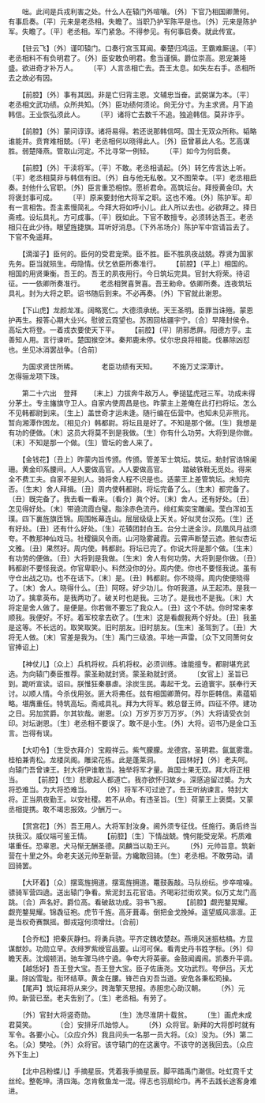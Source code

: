 <!-- { "loadSidebar": true } -->
　　咄。此间是兵戎利害之处。什么人在辕门外喧嚷。〔外〕下官乃相国卿萧何。有事启奏。〔平〕元来是老丞相。失瞻了。当职乃护军陈平是也。〔外〕元来是陈护军。失瞻了。〔平〕老丞相。军门紧急。不得参见。有何事启奏。就此传宣。 

　　【驻云飞】〔外〕谨叩辕门。口奏行宫玉耳闻。秦楚归鸿运。王霸难厮逞。〔平〕老丞相料不有负明君了。〔外〕臣安敢负明君。愈当谨愼。爵位崇高。恩宠兼隆盛。欲进奇才补万人。 
　　〔平〕人言丞相亡去。吾王太息。如失左右手。丞相所去之故必有因。 

　　【前腔】〔外〕事有其因。非是亡归背主恩。文辅忠当奋。武弼谋为本。〔平〕老丞相文武功绩。众所共知。〔外〕臣功绩何须论。尙无分寸。为主求贤。月下追韩信。王业恢弘须此人。 
　　〔平〕诸将亡去数千不追。独追韩信。莫非诈乎。 

　　【前腔】〔外〕蒙问谆谆。诸将易得。若还说那韩信呵。国士无双众所称。韬略谁能并。贲育难相兢。〔平〕老丞相何以晓得此人。〔外〕臣曾慕此人名。艺高谋胜。弱楚降燕。管取山河定。不比寻常一例轻。 
　　〔平〕如今为何启奏。 

　　【前腔】〔外〕干渎将军。〔平〕不敢。老丞相请起。〔外〕转乞传言达上听。〔平〕老丞相莫非与韩信有旧。〔外〕自与他无私敬。又不图荣幸。〔平〕老丞相启奏。封他什么官职。〔外〕臣言重恐相惊。愿祈君命。高筑坛台。拜授黄金印。大将褒封事可成。 
　　〔平〕原来要封他大将军之职。这也不难。〔外〕陈护军。却有一言相吿。吾主素慢简礼。今拜大将如呼小儿。此人所以去也。必欲拜之。择日斋戒。设坛具礼。方可成事。〔平〕旣如此。下官不敢擅专。必须转达吾王。老丞相只在此少待。眼望旌捷旗。耳听好消息。〔下外吊场介〕陈护军中宫请旨去了。下官不免遥拜。 

　　【滴溜子】臣何的。臣何的受君宠荣。臣不胜。臣不胜夙夜战兢。荐贤为国家先务。臣当就殒生。毋隐情。伏乞依臣所奏准行。 
　　【前腔】〔平上〕相国的。相国的用贤秉衡。吾王的。吾王的夙夜用行。今日筑坛完具。官封大将荣。待诏征。一一依卿所奏准行。 
　　老丞相贺喜贺喜。吾王勑命。依卿所奏。连夜筑坛具礼。封为大将之职。诏书随后到来。不必再奏。〔外〕下官就此谢恩。 

　　【下山虎】龙颜龙准。阔略宽仁。大德须承统。天王圣明。臣罪当诛殛。蒙恩护再生。报答心期大业兴。慰彼云霓望也。苏困回枯疆宇宁。〔合〕早降封侯令。高坛大将登。一着戎衣要使天下平。 
　　【前腔】〔平〕阴邪悉屛。阳德方亨。主善知人用。言行谏听。楚国猴空沐。秦邦鹿未停。仗尔忠良将相能。伐暴除凶怼也。坐见冰消罢战争。〔合前〕 

　　为国求贤世所稀。　　　　老臣功绩有天知。 
　　不施万丈深潭计。　　　　怎得骊龙项下珠。 

　　第二十六出　登拜 
　　〔末上〕力拔奔牛敌万人。拳搥猛虎冠三军。功成未得分茅土。专主旛旗守卫人。自家内使周昌是也。昨蒙主上差俺在此打扫将坛。怎么不见韩都尉到来。〔生上〕盖世奇才运未逢。随行编在伍营中。也知未见非熊兆。暂向湘潭作困龙。〔相见介〕韩都尉。将坛且是好了。不知是那个做。〔生〕我想是有功的便做。〔末〕这员大将莫不到是我做。〔生〕你有什么功劳。大将到是你做。〔末〕不知是那一个做。〔生〕管坛的舍人来了。 

　　【金钱花】〔丑上〕昨蒙内旨传颁。传颁。管差军士筑坛。筑坛。勑封官诰锦阑珊。黄金印系腰间。人人要做高官。人人要做高官。 
　　踏破铁鞋无觅处。得来全不费工夫。自家不是别人。骑将舍人程不识是也。适蒙王上差管筑坛。未知完否。〔生末〕舍人拜揖。〔丑〕周内使韩都尉。将坛完备了么。〔生末〕都完备了。〔丑〕旣完备了。我去看一看来。〔看介〕眞个好。〔末〕舍人。还有好处。〔丑〕怎见得好处。〔末〕带遶流霞白璧。脂涂赤色流丹。绯红紫奕宝雕阑。莹白浑如玉璞。四下裏旌旗匝锦。周围帐幕连山。层层级级上天关。好似灵台汉苑。〔生〕还有好处。〔丑〕还有什么好处。〔生〕花辏团封白玉。台分土迸金沙。凤凰风月战须夸。不教那神仙戏马。社稷鎭风令雨。山河隐雾藏霞。云霄声断楚云遮。胜似杏坛文雅。〔丑〕果然好。周内使。韩都尉。将坛已完了。你说大将是那个做。〔生末〕有功劳的便做。〔丑〕大将到是我做。〔生末〕舍人有何功劳。大将到是你做。〔丑〕韩都尉不要怪我说。你官卑职小。料然没你的分。周内使。你也不要怪我说。虽有守仓出战之功。也不在话下。〔末〕是。〔丑〕韩都尉。你不晓得。周内使便晓得了。〔末〕舍人。晓得什么。〔丑〕阿呀。好少功儿。你听我道。从王起沛。是我一功了。擒拿英布。是我两功了。破关时也是我。三功了。是我也不是我。〔末〕大将定是舍人做了。是便是。你若做不要忘了我众人。〔丑〕这个不妨。你时常来孝顺我。我便好。不好。着军校拿去砍了。〔生末〕这是看觑我两个好处。〔丑〕我虽是这等。不长远的。取笑取笑。旧时朋友。旧时朋友。〔生末〕圣驾到了。〔丑〕大将无人做。〔末〕官差是我为。〔生〕禹门三级浪。平地一声雷。〔众下又同萧何女官捧诏上〕 

　　【神仗儿】〔众上〕兵机将权。兵机将权。必须训练。谁能擅专。都尉堪充武选。为向辕门奏臣推荐。蒙圣勑就封贤。蒙圣勑就封贤。 
　　〔女官上〕圣旨已到。跪听宣读。诏曰。朕惟狂秦暴虐。涂炭生民。毒起干戈。云遶寰宇。朕奉行天讨。以顺人情。今杀伐用张。匪大将弗任。兹有相国卿萧何。荐尔臣韩信。素蕴韬略。堪膺重任。特筑高坛。斋戒具礼。拜为大将军。敕总督王师。四征不停。建功之日。另加赏爵。尔其钦哉。谢恩。〔众〕万岁万岁万万岁。〔外〕大将请受衣剑印。对坛谢恩。〔生〕老丞相不要误了。敢不是小生。〔外〕大将。诏书乃是金口玉言。岂得有误。 

　　【大叨令】〔生受衣拜介〕宝殿祥云。紫气朦朦。龙德宫。圣明君。氤氲雾霭。桂柏兼靑松。龙楼凤阁。雕梁花栋。此是蓬莱洞。 
　　【园林好】〔外〕老夫呵。向辕门吾曾谏王。封大将伊谁敢当。独举将军才量。眞国士果无双。拜大将正相当。 
　　【前腔】〔生〕悲歌起人都道亡。我亦欲怀归故乡。深感追留过奬。为大将恐难当。为大将恐难当。 
　　〔外〕将军不可过逊了。吾王听纳谏言。特封大将。正当夙夜勤王。以安社稷。若不从命。有违圣旨。〔生〕荷蒙王上褒奬。又蒙丞相提携。敢不竭忠报效。少酬万一。 

　　【赏宫花】〔外〕吾王用人。大将军封汝身。阃外须专征伐。任施行。勇后终当扶我汉。威仪端可鉴王情。 
　　【前腔】〔生〕下情战兢。愧何能受宠荣。朽质难堪重任。恐辜恩。犬马惭无酬圣德。凤麟当以助王兴。 
　　〔外〕元帅旨意。筑新营在十里之外。命老夫送元帅至新营。方纔敢回骑。〔生〕老丞相。不敢劳动。请回骑罢。 

　　【大环着】〔众〕摆鸾旌拥道。摆鸾旌拥道。鼍鼓轰敲。马队纷纭。步卒喧噪。骠骑军营四遶。送出辕门争看。紫泥封五花官诰。齐喝彩拦街欢笑。似万丈龙门高跳。〔合〕声名好。爵位高。看破敌功成。羽书飞报。 
　　【前腔】觑兜鍪晃耀。觑兜鍪晃耀。锦毳征袍。虎节千旌。高牙葺毒。倒把金戈挽掉。遥望威风凛凛。正是当权奇赛飘摇。御戎寇何须增灶。〔合前〕 

　　【合乔松】把秦灰静扫。将勇兵骁。平齐定魏收楚赵。燕境风迷振枯槁。方显谋猷妙。功勋立早。衣绯罗紫绶官品要。山河可保。看靑史丹书姓字标。〔外〕仰瞻天表。沈烟顿消。驰车骤马终宁遶。争夸大将英豪。金鼓闻阗闹。凯奏升平调。 
　　【越恁好】吾王登大宝。吾王登大宝。臣子佐唐尧。文功武烈。夸伊吕。灭尤巢。除凶雪耻。衔环结草。黄金在腰。锋芒白刃吾当道。安危各秉松筠操。 
　　【尾声】筑坛拜将从来少。跨海擎天思报。赤胆忠心助汉朝。 
　　〔外〕元帅。新营已至。老夫吿别了。〔生〕老丞相。有劳了。 

　　〔外〕官封大将竖奇勋。　　　　〔生〕洗尽淮阴十载贫。 
　　〔生〕画虎未成君莫笑。　　　　〔合〕安排牙爪始惊人。 
　　〔外〕众将官。新拜的大将卽时就有军令。各要小心。〔众应介外〕我且问头一名那一员大将。〔众〕没为。〔外〕第二名。〔众〕樊哙。〔外〕众将官。该守辕门的在这裏守。不该守的送我回去。〔众应外下生上〕 

　　【北中吕粉蝶儿】手摘星辰。凭着我手摘星辰。脚平踏禹门潮信。吐虹霓千丈丝纶。整乾坤。淸四海。怎肯敎鱼龙一混。得志也羽扇纶巾。再不去践长途客身难进。 
